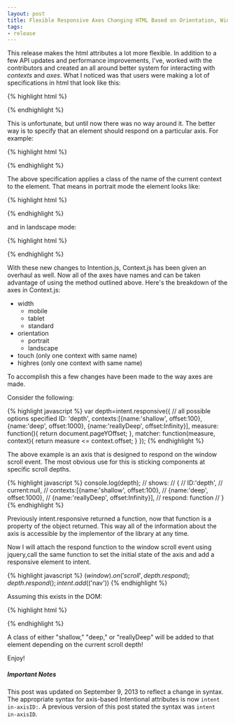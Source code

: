 ```yaml
---
layout: post
title: Flexible Responsive Axes Changing HTML Based on Orientation, Width, Touch and Resolution
tags:
- release
---
```


This release makes the html attributes a lot more flexible. In addition to a few API updates and performance improvements, I've, worked with the contributors and created an all around better system for interacting with *contexts* and *axes*. What I noticed was that users were making a lot of specifications in html that look like this:

{% highlight html %}
<nav intent in-portrait-class="portrait"></nav>
{% endhighlight %}

This is unfortunate, but until now there was no way around it. The better way is to specify that an element should respond on a particular axis. For example:

{% highlight html %}
<nav intent in-orientation:></nav>
{% endhighlight %}

The above specification applies a class of the name of the current context to the element. That means in portrait mode the element looks like:

{% highlight html %}
<nav class="portrait"></nav>
{% endhighlight %}

and in landscape mode:

{% highlight html %}
<nav class="landscape"></nav>
{% endhighlight %}

With these new changes to Intention.js, Context.js has been given an overhaul as well. Now all of the axes have names and can be taken advantage of using the method outlined above. Here's the breakdown of the axes in Context.js:

* width
  * mobile
  * tablet
  * standard
* orientation
  * portrait
  * landscape
* touch (only one context with same name)
* highres (only one context with same name)

To accomplish this a few changes have been made to the way axes are made.

Consider the following:

{% highlight javascript %}
var depth=intent.responsive({
  // all possible options specified
  ID: 'depth',
	contexts:[{name:'shallow', offset:100},
		{name:'deep', offset:1000},
		{name:'reallyDeep', offset:Infinity}],
	measure: function(){
		return document.pageYOffset;
	},
	matcher: function(measure, context){
		return measure <= context.offset;
	}
});
{% endhighlight %}

The above example is an axis that is designed to respond on the window scroll event. The most obvious use for this is sticking components at specific scroll depths.

{% highlight javascript %}
console.log(depth);
// shows:
// {
//   ID:'depth',
//   current:null,
//   contexts:[{name:'shallow', offset:100},
//     {name:'deep', offset:1000},
//     {name:'reallyDeep', offset:Infinity}],
//   respond: function
// }
{% endhighlight %}

Previously intent.responsive returned a function, now that function is a property of the object returned. This way all of the information about the axis is accessible by the implementor of the library at any time.

Now I will attach the respond function to the window scroll event using jquery,call the same function to set the initial state of the axis and add a responsive element to intent.

{% highlight javascript %}
$(window).on('scroll', depth.respond);
depth.respond();
intent.add($('nav'))
{% endhighlight %}

Assuming this exists in the DOM:

{% highlight html %}
<nav intent in-depth:></nav>
{% endhighlight %}

A class of either "shallow," "deep," or "reallyDeep" will be added to that element depending on the current scroll depth!

Enjoy!

##### Important Notes
This post was updated on September 9, 2013 to reflect a change in syntax. The appropriate syntax for axis-based Intentional attributes is now `intent in-axisID:`. A previous version of this post stated the syntax was `intent in-axisID`. 
